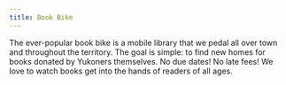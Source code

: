 ```yaml
---
title: Book Bike
---
```

The ever-popular book bike is a mobile library that we pedal all over town and throughout the territory. The goal is simple: to find new homes for books donated by Yukoners themselves. No due dates! No late fees! We love to watch books get into the hands of readers of all ages.